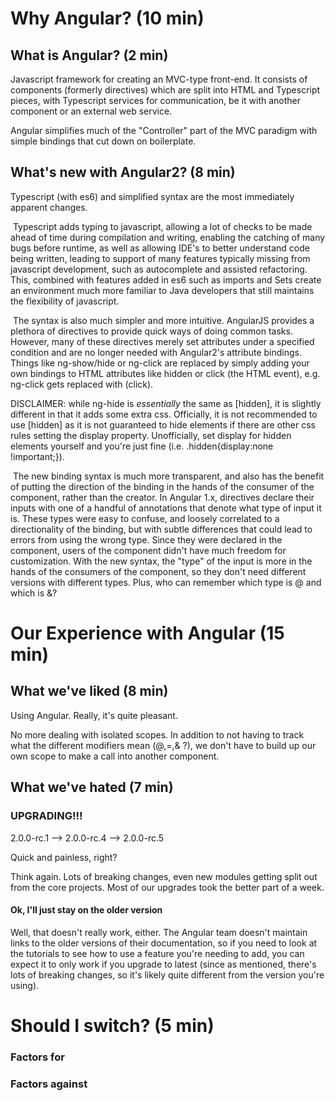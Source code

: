 # Why Angular? (10 min)

## What is Angular? (2 min)

Javascript framework for creating an MVC-type front-end. It consists of components (formerly directives) which are split into HTML and Typescript pieces, with Typescript services for communication, be it with another component or an external web service.



Angular simplifies much of the "Controller" part of the MVC paradigm with simple bindings that cut down on boilerplate.









## What's new with Angular2? (8 min)

Typescript (with es6) and simplified syntax are the most immediately apparent changes.



​	Typescript adds typing to javascript, allowing a lot of checks to be made ahead of time during compilation and writing, enabling the catching of many bugs before runtime, as well as allowing IDE's to better understand code being written, leading to support of many features typically missing from javascript development, such as autocomplete and assisted refactoring. This, combined with features added in es6 such as imports and Sets create an environment much more familiar to Java developers that still maintains the flexibility of javascript.



​	The syntax is also much simpler and more intuitive. AngularJS provides a plethora of directives to provide quick ways of doing common tasks. However, many of these directives merely set attributes under a specified condition and are no longer needed with Angular2's attribute bindings. Things like ng-show/hide or ng-click are replaced by simply adding your own bindings to HTML attributes like hidden or click (the HTML event), e.g. ng-click gets replaced with (click).



DISCLAIMER: while ng-hide is *essentially* the same as [hidden], it is slightly different in that it adds some extra css. Officially, it is not recommended to use [hidden] as it is not guaranteed to hide elements if there are other css rules setting the display property. Unofficially, set display for hidden elements yourself and you're just fine (i.e. .hidden{display:none !important;}).



​	The new binding syntax is much more transparent, and also has the benefit of putting the direction of the binding in the hands of the consumer of the component, rather than the creator. In Angular 1.x, directives declare their inputs with one of a handful of annotations that denote what type of input it is. These types were easy to confuse, and loosely correlated to a directionality of the binding, but with subtle differences that could lead to errors from using the wrong type. Since they were declared in the component,  users of the component didn't have much freedom for customization. With the new syntax, the "type" of the input is more in the hands of the consumers of the component, so they don't need different versions with different types. Plus, who can remember which type is @ and which is &?





















# Our Experience with Angular (15 min)

## What we've liked (8 min)

Using Angular. Really, it's quite pleasant. 



No more dealing with isolated scopes. In addition to not having to track what the different modifiers mean (@,=,& ?), we don't have to build up our own scope to make a call into another component.



## What we've hated (7 min)







### UPGRADING!!!

2.0.0-rc.1 --> 2.0.0-rc.4 --> 2.0.0-rc.5

Quick and painless, right?



Think again. Lots of breaking changes, even new modules getting split out from the core projects. Most of our upgrades took the better part of a week.





#### Ok, I'll just stay on the older version

Well, that doesn't really work, either. The Angular team doesn't maintain links to the older versions of their documentation, so if you need to look at the tutorials to see how to use a feature you're needing to add, you can expect it to only work if you upgrade to latest (since as mentioned, there's lots of breaking changes, so it's likely quite different from the version you're using).







# Should I switch? (5 min)

### Factors for

### Factors against





